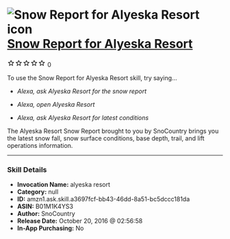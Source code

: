 # &nbsp;<img src="skill_icon" alt="Snow Report for Alyeska Resort icon" width="36"> [Snow Report for Alyeska Resort](http://alexa.amazon.com/#skills/amzn1.ask.skill.a3697fcf-bb43-46dd-8a51-bc5dccc181da)
![0 stars](../../images/ic_star_border_black_18dp_1x.png)![0 stars](../../images/ic_star_border_black_18dp_1x.png)![0 stars](../../images/ic_star_border_black_18dp_1x.png)![0 stars](../../images/ic_star_border_black_18dp_1x.png)![0 stars](../../images/ic_star_border_black_18dp_1x.png) 0

To use the Snow Report for Alyeska Resort skill, try saying...

* *Alexa, ask Alyeska Resort for the snow report*

* *Alexa, open Alyeska Resort*

* *Alexa, ask Alyeska Resort for latest conditions*

The Alyeska Resort Snow Report brought to you by SnoCountry brings you the latest snow fall, snow surface conditions,  base depth, trail, and lift operations information.

***

### Skill Details

* **Invocation Name:** alyeska resort
* **Category:** null
* **ID:** amzn1.ask.skill.a3697fcf-bb43-46dd-8a51-bc5dccc181da
* **ASIN:** B01M1K4YS3
* **Author:** SnoCountry
* **Release Date:** October 20, 2016 @ 02:56:58
* **In-App Purchasing:** No
